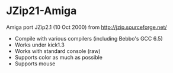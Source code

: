 # JZip21-Amiga
Amiga port JZip2.1 (10 Oct 2000) from http://jzip.sourceforge.net/

* Compile with various compilers (including Bebbo's GCC 6.5)
* Works under kick1.3
* Works with standard console (raw)
* Supports color as much as possible
* Supports mouse
